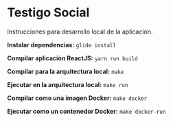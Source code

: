 # Testigo Social

Instrucciones para desarrollo local de la aplicación.

__Instalar dependencias:__ `glide install`

__Compilar aplicación ReactJS:__ `yarn run build`

__Compilar para la arquitectura local:__ `make`

__Ejecutar en la arquitectura local:__ `make run`

__Compilar como una imagen Docker:__ `make docker`

__Ejecutar como un contenedor Docker:__ `make docker-run`
